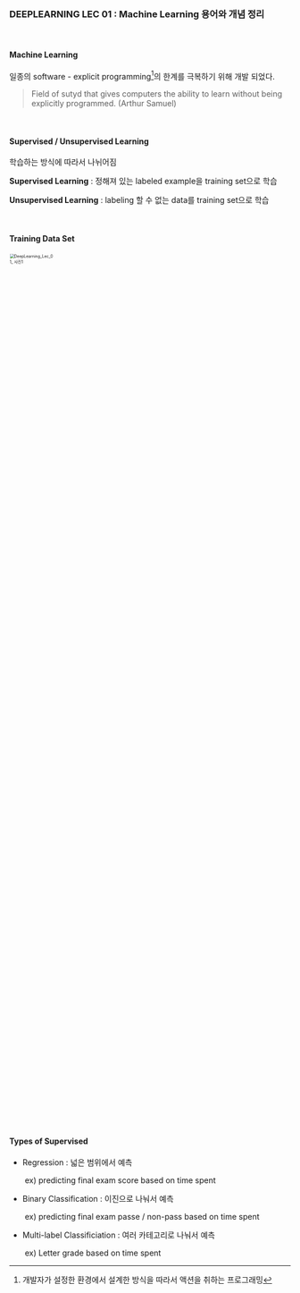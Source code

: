### DEEPLEARNING LEC 01 : Machine Learning 용어와 개념 정리

<br/>

#### Machine Learning

일종의 software - explicit programming[^1]의 한계를 극복하기 위해 개발 되었다.

[^1]:  개발자가 설정한 환경에서 설계한 방식을 따라서 액션을 취하는 프로그래밍

> Field of sutyd that gives computers the ability to learn without being explicitly programmed. (Arthur Samuel)

<br/>

#### Supervised / Unsupervised Learning

학습하는 방식에 따라서 나뉘어짐

**Supervised Learning** : 정해져 있는 labeled example을 training set으로 학습

**Unsupervised Learning** : labeling 할 수 없는 data를 training set으로 학습

<br/>

#### Training Data Set

<img width="40%" src="https://user-images.githubusercontent.com/45492242/72896230-94289b80-3d62-11ea-854c-93d7959f6c7a.png" alt="DeepLearning_Lec_01_ 사진1" style="zoom:50%;" />

<br/>

#### Types of Supervised

- Regression : 넓은 범위에서 예측

  ​					   ex) predicting final exam score based on time spent

- Binary Classification : 이진으로 나눠서 예측

  ​						ex) predicting final exam passe / non-pass based on time spent

- Multi-label Classificiation : 여러 카테고리로 나눠서 예측

  ​						ex) Letter grade based on time spent

